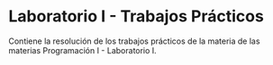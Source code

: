 # Laboratorio I - Trabajos Prácticos
Contiene la resolución de los trabajos prácticos de la materia de las materias  Programación I - Laboratorio I.
